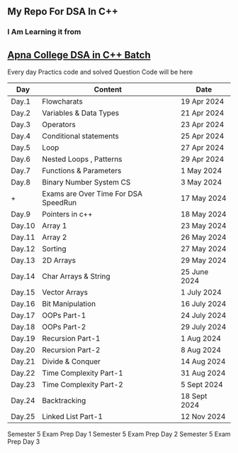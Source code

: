 ## My Repo For DSA In C++
### I Am Learning it from
## [Apna College DSA in C++ Batch](https://www.apnacollege.in/course/cpp-dsa)

Every day Practics code and solved Question Code will be here    


| Day | Content | Date |
| -------- | -------- | -------- |
| Day.1 | Flowcharats | 19 Apr 2024 |
| Day.2 | Variables & Data Types | 21 Apr 2024 |
| Day.3 | Operators | 23 Apr 2024 |
| Day.4 | Conditional statements | 25 Apr 2024 |
| Day.5 | Loop| 27 Apr 2024 |
| Day.6 | Nested Loops , Patterns| 29 Apr 2024 |
| Day.7 | Functions & Parameters| 1 May 2024 |
| Day.8 | Binary Number System CS| 3 May 2024 |
| + | Exams are Over Time For DSA SpeedRun | 17 May 2024 |
| Day.9 | Pointers in c++| 18 May 2024 |
| Day.10 | Array 1 | 23 May 2024 |
| Day.11 | Array 2 | 26 May 2024 |
| Day.12 | Sorting | 27 May 2024 |
| Day.13 | 2D Arrays | 29 May 2024 |
| Day.14 | Char Arrays & String | 25 June 2024 |
| Day.15 | Vector Arrays | 1 July 2024 |
| Day.16 | Bit Manipulation | 16 July 2024 |
| Day.17 | OOPs Part-1 | 24 July 2024 |
| Day.18 | OOPs Part-2 | 29 July 2024 |
| Day.19 | Recursion Part-1 | 1 Aug 2024 |
| Day.20 | Recursion Part-2 | 8 Aug 2024 |
| Day.21 | Divide & Conquer | 14 Aug 2024 |
| Day.22 | Time Complexity Part-1 | 31 Aug 2024 |
| Day.23 | Time Complexity Part-2 | 5 Sept 2024 |
| Day.24 | Backtracking | 18 Sept 2024 |
| Day.25 | Linked List Part-1 | 12 Nov 2024 |

Semester 5 Exam Prep Day 1
Semester 5 Exam Prep Day 2
Semester 5 Exam Prep Day 3

